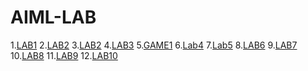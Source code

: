 # AIML-LAB
1.[LAB1](https://github.com/NoahK05/AIML-LAB/blob/main/LAB1.ipynb)
2.[LAB2](https://github.com/NoahK05/AIML-LAB/blob/main/BFS_py.ipynb)
3.[LAB2](https://github.com/NoahK05/AIML-LAB/blob/main/DFS_py.ipynb)
4.[LAB3](https://github.com/NoahK05/AIML-LAB/blob/main/ABST_py.ipynb)
5.[GAME1](https://github.com/NoahK05/AIML-LAB/blob/main/game1_py.ipynb)
6.[Lab4](https://github.com/NoahK05/AIML-LAB/blob/main/L4.ipynb)
7.[Lab5](https://github.com/NoahK05/AIML-LAB/blob/main/L5.ipynb)
8.[LAB6](https://github.com/NoahK05/AIML-LAB/blob/main/LAB6.ipynb)
9.[LAB7](https://github.com/NoahK05/AIML-LAB/blob/main/LAB7.ipynb)
10.[LAB8](https://github.com/NoahK05/AIML-LAB/blob/main/LAB8.ipynb)
11.[LAB9]()
12.[LAB10]()
